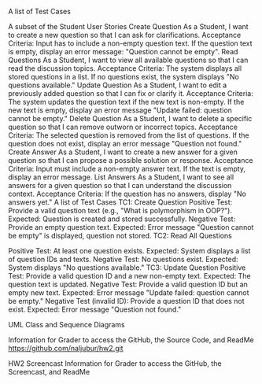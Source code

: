 A list of Test Cases

A subset of the Student User Stories
Create Question
As a Student, I want to create a new question so that I can ask for clarifications.
Acceptance Criteria:
Input has to include a non-empty question text.
If the question text is empty, display an error message: "Question cannot be empty".
Read Questions
As a Student, I want to view all available questions so that I can read the discussion topics.
Acceptance Criteria:
The system displays all stored questions in a list.
If no questions exist, the system displays "No questions available."
Update Question
As a Student, I want to edit a previously added question so that I can fix or clarify it.
Acceptance Criteria:
The system updates the question text if the new text is non-empty.
If the new text is empty, display an error message "Update failed: question cannot be empty."
Delete Question
As a Student, I want to delete a specific question so that I can remove outworn or incorrect topics.
Acceptance Criteria:
The selected question is removed from the list of questions.
If the question does not exist, display an error message "Question not found."
Create Answer
As a Student, I want to create a new answer for a given question so that I can propose a possible solution or response.
Acceptance Criteria:
Input must include a non-empty answer text.
If the text is empty, display an error message.
List Answers
As a Student, I want to see all answers for a given question so that I can understand the discussion context.
Acceptance Criteria:
If the question has no answers, display "No answers yet."
A list of Test Cases
TC1: Create Question
Positive Test: Provide a valid question text (e.g., "What is polymorphism in OOP?").
Expected: Question is created and stored successfully.
Negative Test: Provide an empty question text.
Expected: Error message "Question cannot be empty" is displayed, question not stored.
TC2: Read All Questions

Positive Test: At least one question exists.
Expected: System displays a list of question IDs and texts.
Negative Test: No questions exist.
Expected: System displays "No questions available."
TC3: Update Question
Positive Test: Provide a valid question ID and a new non-empty text.
Expected: The question text is updated.
Negative Test: Provide a valid question ID but an empty new text.
Expected: Error message "Update failed: question cannot be empty."
Negative Test (invalid ID): Provide a question ID that does not exist.
Expected: Error message "Question not found."





UML Class and Sequence Diagrams



Information for Grader to access the GitHub, the Source Code, and ReadMe
https://github.com/naljubur/hw2.git


HW2 Screencast
Information for Grader to access the GitHub, the Screencast, and ReadMe


